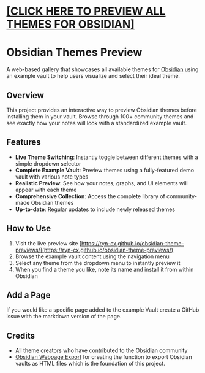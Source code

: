 # [[CLICK HERE TO PREVIEW ALL THEMES FOR OBSIDIAN]](https://ryn-cx.github.io/obsidian-theme-previews/)

# Obsidian Themes Preview

A web-based gallery that showcases all available themes for [Obsidian](https://obsidian.md) using an example vault to help users visualize and select their ideal theme.

## Overview

This project provides an interactive way to preview Obsidian themes before installing them in your vault. Browse through 100+ community themes and see exactly how your notes will look with a standardized example vault.

## Features

- **Live Theme Switching**: Instantly toggle between different themes with a simple dropdown selector
- **Complete Example Vault**: Preview themes using a fully-featured demo vault with various note types
- **Realistic Preview**: See how your notes, graphs, and UI elements will appear with each theme
- **Comprehensive Collection**: Access the complete library of community-made Obsidian themes
- **Up-to-date**: Regular updates to include newly released themes

## How to Use

1. Visit the live preview site [https://ryn-cx.github.io/obsidian-theme-previews/](https://ryn-cx.github.io/obsidian-theme-previews/)
2. Browse the example vault content using the navigation menu
3. Select any theme from the dropdown menu to instantly preview it
4. When you find a theme you like, note its name and install it from within Obsidian

## Add a Page

If you would like a specific page added to the example Vault create a GitHub issue with the markdown version of the page.

## Credits

- All theme creators who have contributed to the Obsidian community
- [Obsidian Webpage Export](https://github.com/KosmosisDire/obsidian-webpage-export) for creating the function to export Obsidian vaults as HTML files which is the foundation of this project.
